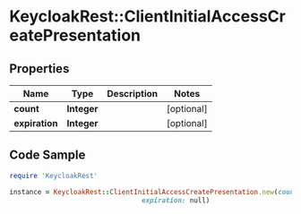 # KeycloakRest::ClientInitialAccessCreatePresentation

## Properties

Name | Type | Description | Notes
------------ | ------------- | ------------- | -------------
**count** | **Integer** |  | [optional] 
**expiration** | **Integer** |  | [optional] 

## Code Sample

```ruby
require 'KeycloakRest'

instance = KeycloakRest::ClientInitialAccessCreatePresentation.new(count: null,
                                 expiration: null)
```


